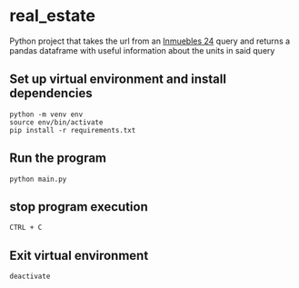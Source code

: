 # real_estate
Python project that takes the url from an [Inmuebles 24](https://www.inmuebles24.com/)
query and returns a pandas dataframe with useful information about the units in said
query

## Set up virtual environment and install dependencies
```
python -m venv env
source env/bin/activate
pip install -r requirements.txt
```

## Run the program
```
python main.py
```

## stop program execution
```
CTRL + C
```

## Exit virtual environment
```
deactivate
```